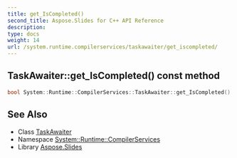 ```yaml
---
title: get_IsCompleted()
second_title: Aspose.Slides for C++ API Reference
description: 
type: docs
weight: 14
url: /system.runtime.compilerservices/taskawaiter/get_iscompleted/
---
```

## TaskAwaiter::get_IsCompleted() const method




```cpp
bool System::Runtime::CompilerServices::TaskAwaiter::get_IsCompleted() const
```

## See Also

* Class [TaskAwaiter](../)
* Namespace [System::Runtime::CompilerServices](../../)
* Library [Aspose.Slides](../../../)